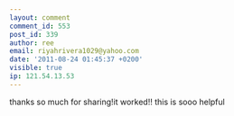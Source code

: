 ```yaml
---
layout: comment
comment_id: 553
post_id: 339
author: ree
email: riyahrivera1029@yahoo.com
date: '2011-08-24 01:45:37 +0200'
visible: true
ip: 121.54.13.53
---
```

thanks so much for sharing!it worked!! this is sooo helpful
